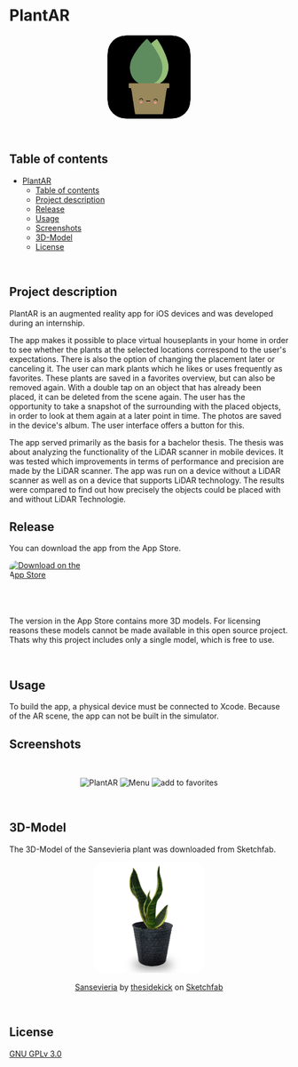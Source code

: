 # PlantAR
<p align="center">
<a href="https://apps.apple.com/us/app/plant-ar/id1558987251?itscg=30200&amp;itsct=apps_box_appicon" style="width: 150px; height: 150px; border-radius: 22%; overflow: hidden; display: inline-block; vertical-align: middle;"><img src="./img/plant-ar.png" alt="Plant.AR" style="width: 150px; height: 150px; border-radius: 22%; overflow: hidden; display: inline-block; vertical-align: middle;"></a>
</p>
<br />

## Table of contents
- [PlantAR](#plantar)
  - [Table of contents](#table-of-contents)
  - [Project description](#project-description)
  - [Release](#release)
  - [Usage](#usage)
  - [Screenshots](#screenshots)
  - [3D-Model](#3d-model)
  - [License](#license)

<br />

## Project description
PlantAR is an augmented reality app for iOS devices and was developed during an internship.

The app makes it possible to place virtual houseplants in your home in order to see whether the plants at the selected locations correspond to the user's expectations. There is also the option of changing the placement later or canceling it. The user can mark plants which he likes or uses frequently as favorites. These plants are saved in a favorites overview, but can also be removed again. With a double tap on an object that has already been placed, it can be deleted from the scene again. The user has the opportunity to take a snapshot of the surrounding with the placed objects, in order to look at them again at a later point in time. The photos are saved in the device's album. The user interface offers a button for this.

The app served primarily as the basis for a bachelor thesis. The thesis was about analyzing the functionality of the LiDAR scanner in mobile devices. It was tested which improvements in terms of performance and precision are made by the LiDAR scanner. The app was run on a device without a LiDAR scanner as well as on a device that supports LiDAR technology. The results were compared to find out how precisely the objects could be placed with and without LiDAR Technologie.

## Release
<p>
You can download the app from the App Store. 
</p>
<a href="https://apps.apple.com/us/app/plant-ar/id1558987251?itsct=apps_box_badge&amp;itscg=30200" style="display: inline-block; overflow: hidden; border-radius: 13px; width: 150px; height: 83px;"><img src="https://tools.applemediaservices.com/api/badges/download-on-the-app-store/white/en-us?size=250x83&amp;releaseDate=1619654400&h=ac1e9bc0741ed2f008a12d768bf26a70" alt="Download on the App Store" style="border-radius: 13px; width: 150px; height: 83px;"></a>
<p>
The version in the App Store contains more 3D models. For licensing reasons these models cannot be made available in this open source project. Thats why this project includes only a single model, which is free to use.
</p>
<br />


## Usage
To build the app, a physical device must be connected to Xcode. Because of the AR scene, the app can not be built in the simulator.

## Screenshots
<br />
<p align="center">
  <img src="./img/screenshot1.PNG" alt="PlantAR" width="350">
  <img src="./img/screenshot2.PNG" alt="Menu" width="350">
  <img src="./img/screenshot3.PNG" alt="add to favorites" width="350">
</p>
<br />

## 3D-Model
The 3D-Model of the Sansevieria plant was downloaded from Sketchfab.
<br />
<p align="center">

<img src="./img/Sansevieria.jpg" alt="3D-Model-Sansevieria" style="border-radius: 20px; width: 200px;">

<center>

[Sansevieria](https://sketchfab.com/models/2118ba211bac47d1a56c2ef5b4a645f3/embed) by [thesidekick](https://sketchfab.com/thesidekick) on [Sketchfab](https://sketchfab.com/feed)

</center>
</p>
<br />

## License
[GNU GPLv 3.0](https://choosealicense.com/licenses/gpl-3.0/)